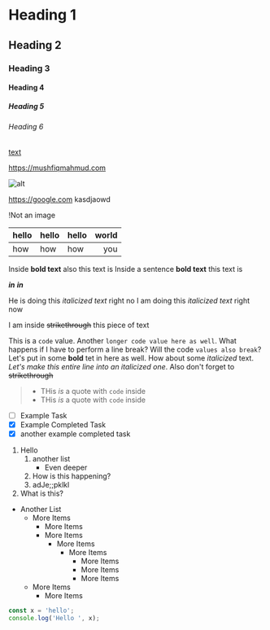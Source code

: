 
# Heading 1
## Heading 2
### Heading 3
#### Heading 4
##### Heading 5
###### Heading 6

[text](https://mushfiqmahmud.com)

https://mushfiqmahmud.com

![alt](url)

https://google.com kasdjaowd

!Not an image

| hello | hello | hello | world |
|:------|:------|:------|------:|
| how   | how   | how   | you   |

Inside **bold text** also this text is
Inside a sentence __bold text__ this text is

***in***
___in___

He is doing this *italicized text* right no
I am doing this _italicized text_ right now

I am inside ~~strikethrough~~ this piece of text

This is a `code` value. Another `longer code value here as well`. What happens if I have to perform a line break? Will the code `values also break`? Let's put in some **bold** tet in here as well. How about some *italicized* text. _Let's make this entire line into an italicized one_. Also don't forget to ~~strikethrough~~

> - THis *is* a quote with `code` inside
> - THis *is* a quote with `code` inside

* [ ] Example Task
* [X] Example Completed Task
* [x] another example completed task

1. Hello
	1. another list
		* Even deeper
	2. How is this happening?
	21. adJe;;pklkl
2. What is this?

- Another List
	* More Items
		* More Items
		* More Items
			+ More Items
				* More Items
					* More Items
					* More Items
					* More Items
	* More Items
		* More Items

```js
const x = 'hello';
console.log('Hello ', x);

```

